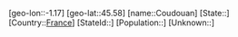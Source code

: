 ﻿---
location: [45.58,-1.17]
type: City
tags:
- geo/City


SpocWebEntityId: 29662
isDeleted: false
confidential: public

---
[geo-lon::-1.17]
[geo-lat::45.58]
[name::Coudouan]
[State::]
[Country::[France](geo/Continent/Europe/France.md)]
[StateId::]
[Population::]
[Unknown::]

